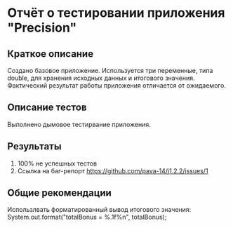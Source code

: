 # Отчёт о тестировании приложения "Precision"

## Краткое описание

Создано базовое приложение. Используется три переменные, типа double, для хранения исходных данных и итогового значения. Фактический результат работы приложения отличается от ожидаемого.

## Описание тестов

Выполнено дымовое тестирвание приложения.

## Результаты

1. 100% не успешных тестов
2. Ссылка на баг-репорт https://github.com/pava-14/j1.2.2/issues/1

## Общие рекомендации

Использлвать форматированный вывод итогового значения: System.out.format("totalBonus = %.1f%n", totalBonus);